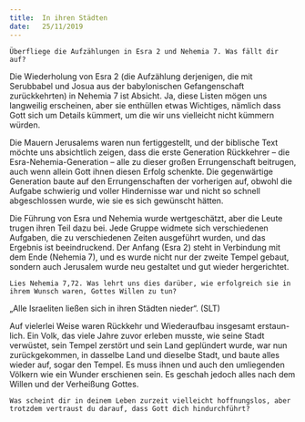 ```yaml
---
title:  In ihren Städten
date:   25/11/2019
---
```


`Überfliege die Aufzählungen in Esra 2 und Nehemia 7. Was fällt dir auf?`

Die Wiederholung von Esra 2 (die Aufzählung derjenigen, die mit Serubbabel und Josua aus der babylonischen Gefangenschaft zurückkehrten) in Nehemia 7 ist Absicht. Ja, diese Listen mögen uns langweilig erscheinen, aber sie enthüllen etwas Wichtiges, nämlich dass Gott sich um Details kümmert, um die wir uns vielleicht nicht kümmern würden.

Die Mauern Jerusalems waren nun fertiggestellt, und der biblische Text möchte uns absichtlich zeigen, dass die erste Generation Rückkehrer – die Esra-Nehemia-Generation – alle zu dieser großen Errungenschaft beitrugen, auch wenn allein Gott ihnen diesen Erfolg schenkte. Die gegenwärtige Generation baute auf den Errungenschaften der vorherigen auf, obwohl die Aufgabe schwierig und voller Hindernisse war und nicht so schnell abgeschlossen wurde, wie sie es sich gewünscht hätten.

Die Führung von Esra und Nehemia wurde wertgeschätzt, aber die Leute trugen ihren Teil dazu bei. Jede Gruppe widmete sich verschiedenen Aufgaben, die zu verschiedenen Zeiten ausgeführt wurden, und das Ergebnis ist beeindruckend. Der Anfang (Esra 2) steht in Verbindung mit dem Ende (Nehemia 7), und es wurde nicht nur der zweite Tempel gebaut, sondern auch Jerusalem wurde neu gestaltet und gut wieder hergerichtet.

`Lies Nehemia 7,72. Was lehrt uns dies darüber, wie erfolgreich sie in ihrem Wunsch waren, Gottes Willen zu tun?`

„Alle Israeliten ließen sich in ihren Städten nieder“. (SLT)

Auf vielerlei Weise waren Rückkehr und Wiederaufbau insgesamt erstaun-
lich. Ein Volk, das viele Jahre zuvor erleben musste, wie seine Stadt verwüstet, sein Tempel zerstört und sein Land geplündert wurde, war nun zurückgekommen, in dasselbe Land und dieselbe Stadt, und baute alles wieder auf, sogar den Tempel. Es muss ihnen und auch den umliegenden Völkern wie ein Wunder erschienen sein. Es geschah jedoch alles nach dem Willen und der Verheißung Gottes.

`Was scheint dir in deinem Leben zurzeit vielleicht hoffnungslos, aber trotzdem vertraust du darauf, dass Gott dich hindurchführt?`
